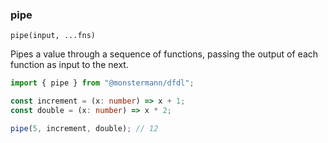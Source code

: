 ### pipe

`pipe(input, ...fns)`

Pipes a value through a sequence of functions, passing the output of each function as input to the next.

```ts
import { pipe } from "@monstermann/dfdl";

const increment = (x: number) => x + 1;
const double = (x: number) => x * 2;

pipe(5, increment, double); // 12
```
